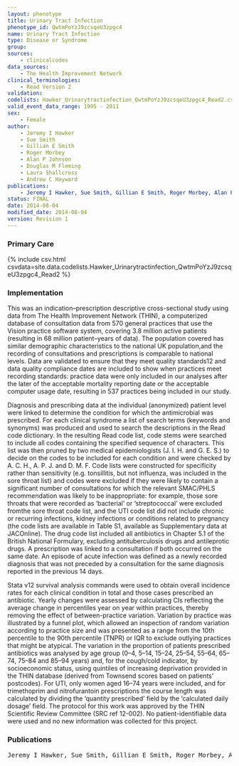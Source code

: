 ```yaml
---
layout: phenotype
title: Urinary Tract Infection
phenotype_id: QwtmPoYzJ9zcsqeU3zpgc4
name: Urinary Tract Infection
type: Disease or Syndrome
group: 
sources: 
    - clinicalcodes 
data_sources:
    - The Health Improvement Network
clinical_terminologies:
    - Read Version 2
validation:
codelists: Hawker_Urinarytractinfection_QwtmPoYzJ9zcsqeU3zpgc4_Read2.csv
valid_event_data_range: 1995 - 2011
sex:
    - Female    
author:
    - Jeremy I Hawker
    - Sue Smith
    - Gillian E Smith
    - Roger Morbey
    - Alan P Johnson
    - Douglas M Fleming
    - Laura Shallcross
    - Andrew C Hayward    
publications:
    - Jeremy I Hawker, Sue Smith, Gillian E Smith, Roger Morbey, Alan P Johnson, Douglas M Fleming, Laura Shallcross, Andrew C Hayward, Trends in antibiotic prescribing in primary care for clinical syndromes subject to national recommendations to reduce antibiotic resistance, UK 1995–2011: analysis of a large database of primary care consultations. J Antimicrob Chemother, 69(3423-3430), 2014.
status: FINAL
date: 2014-08-04
modified_date: 2014-08-04
version: Revision 1
---
```



### Primary Care

{% include csv.html csvdata=site.data.codelists.Hawker_Urinarytractinfection_QwtmPoYzJ9zcsqeU3zpgc4_Read2 %}

### Implementation

This was an indication–prescription descriptive cross-sectional study using data from The Health Improvement Network (THIN), a computerized database
of consultation data from 570 general practices that use the Vision practice software system, covering 3.8 million active patients (resulting in
68 million patient–years of data). The population covered has similar demographic characteristics to the national UK population,and the
recording of consultations and prescriptions is comparable to national levels. Data are validated to ensure that they meet quality standards12
and data quality compliance dates are included to show when practices meet recording standards: practice data were only included in our analyses
after the later of the acceptable mortality reporting date or the acceptable computer usage date, resulting in 537 practices being
included in our study.

Diagnosis and prescribing data at the individual (anonymized) patient level were linked to determine the condition for which the antimicrobial
was prescribed. For each clinical syndrome a list of search terms (keywords and synonyms) was produced and used to search the descriptions
in the Read code dictionary. In the resulting Read code list, code stems were searched to include all codes containing the specified sequence of
characters. This list was then pruned by two medical epidemiologists (J. I. H. and G. E. S.) to decide on the codes to be included for each condition
and were checked by A. C. H., A. P. J. and D. M. F. Code lists were constructed for specificity rather than sensitivity (e.g. tonsillitis, but not influenza, was
included in the sore throat list) and codes were excluded if they were likely to contain a significant number of consultations for which the relevant
SMAC/PHLS recommendation was likely to be inappropriate: for example, those sore throats that were recorded as ‘bacterial’ or ‘streptococcal’ were
excluded fromthe sore throat code list, and the UTI code list did not include chronic or recurring infections, kidney infections or conditions related
to pregnancy (the code lists are available in Table S1, available as Supplementary data at JACOnline). The drug code list included all antibiotics
in Chapter 5.1 of the British National Formulary, excluding antituberculosis drugs and antileprotic drugs. A prescription was linked to a consultation if
both occurred on the same date. An episode of acute infection was defined as a newly recorded diagnosis that was not preceded by a consultation for
the same diagnosis reported in the previous 14 days.

Stata v12 survival analysis commands were used to obtain overall incidence rates for each clinical condition in total and those cases prescribed
an antibiotic. Yearly changes were assessed by calculating CIs reflecting the average change in percentiles year on year within practices, thereby
removing the effect of between-practice variation. Variation by practice was illustrated by a funnel plot, which allowed an inspection of random variation according to practice size and was presented as a range from
the 10th percentile to the 90th percentile (TNPR) or IQR to exclude outlying practices that might be atypical. The variation in the proportion of patients
prescribed antibiotics was analysed by age group (0–4, 5–14, 15–24, 25–54, 55–64, 65–74, 75–84 and 85–94 years) and, for the cough/cold indicator, by socioeconomic status, using quintiles of increasing
deprivation provided in the THIN database (derived from Townsend scores based on patients’ postcodes). For UTI, only women aged 16–74 years were included, and for trimethoprim and nitrofurantoin
prescriptions the course length was calculated by dividing the ‘quantity prescribed’ field by the ‘calculated daily dosage’ field. The protocol for this work was approved by the THIN Scientific Review
Committee (SRC ref 12-002). No patient-identifiable data were used and no new information was collected for this project.

### Publications

<pre>
Jeremy I Hawker, Sue Smith, Gillian E Smith, Roger Morbey, Alan P Johnson, Douglas M Fleming, Laura Shallcross, Andrew C Hayward, Trends in antibiotic prescribing in primary care for clinical syndromes subject to national recommendations to reduce antibiotic resistance, UK 1995–2011: analysis of a large database of primary care consultations. J Antimicrob Chemother, 69(3423-3430), 2014.
</pre>